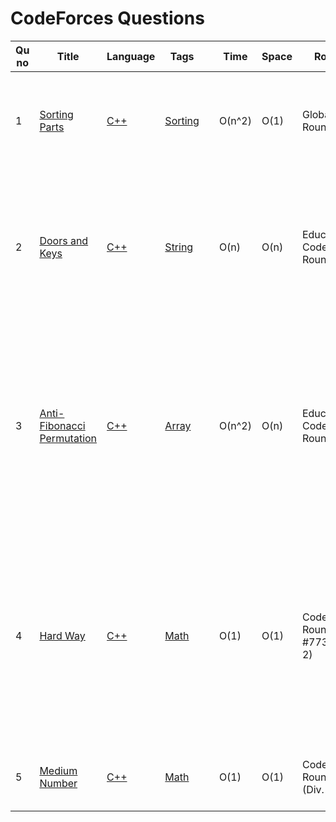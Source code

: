 
# CodeForces Questions

| Qu no | Title       |  Language   | Tags |      | Time   | Space  | Round  |     | Approach    | 
| --    | ----------- | ----------- | ---  | ---- | -----  |  ---   | ----------- | --- | ----------- |
| 1    |[Sorting Parts](https://codeforces.com/contest/1637/problem/A)| [C++](https://github.com/Shreya2803/Code-Insight/blob/main/CodeForces/Sorting/C%2B%2B/Sorting%20Parts.cpp)|[Sorting](./Sorting/Sorting_README.md)||O(n^2)|O(1)|Global Round 19| |<ol><li>Check If array sorted then-"NO"; else:"YES"</li></ol> |
 | 2    | [Doors and Keys](https://codeforces.com/contest/1644/problem/A)   |[C++](https://github.com/C-a-thing/Code-Insight/blob/main/CodeForces/String/C%2B%2B/Doors%20and%20Keys.cpp) |[String](./String/String.md)|     |O(n) | O(n)      | Educational Codeforces Round 123      | |<li>Iterate over string </li><li> store the index of each character in variables</li><li>if the index value of door variable is less than key variable then print **"NO"** </li>|
| 3    |[Anti-Fibonacci Permutation](https://codeforces.com/contest/1644/problem/B)|[C++](https://github.com/C-a-thing/Code-Insight/blob/main/CodeForces/Arrays/C%2B%2B/Anti-Fibonacci%20Permutation.cpp)|[Array](./Arrays/Arrays_README.md)||O(n^2)|O(n)|Educational Codeforces Round 123||<li>Sort the array in **descending order**</li><li>keep swapping the two consecutive elements of array from the last index and print the array</li><li>Decrement the value of index in each iteration</li> |
| 4    | [Hard Way](https://codeforces.com/contest/1642/problem/A) | [C++](https://github.com/C-a-thing/Code-Insight/blob/main/CodeForces/Maths/C%2B%2B/Hard%20Way.cpp)|[Math](./Maths/Maths.md) |     |O(1) | O(1)      | Codeforces Round #773 (Div. 2)| | &nbsp;&nbsp; co-ordinates(x,y) <br><li>If Any two point has same y values and the third one has less value than the other two then print the difference of the x values(which has the same y values)</li><li>Otherwise: print"0"</li>|
| 5    | [Medium Number](https://codeforces.com/contest/1760/problem/A) | [C++](https://github.com/C-a-thing/Code-Insight/blob/main/CodeForces/Maths/C%2B%2B/Medium%20Number.cpp)|[Math](./Maths/Maths.md) |     |O(1) | O(1)      | Codeforces Round 835 (Div. 4)| |Check Conditional operations for all a , b , c values |
